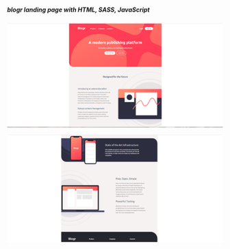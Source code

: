 ##### blogr landing page with HTML, SASS, JavaScript

![alt text](images/Capture.PNG)

![alt text](images/Capture1.PNG)

